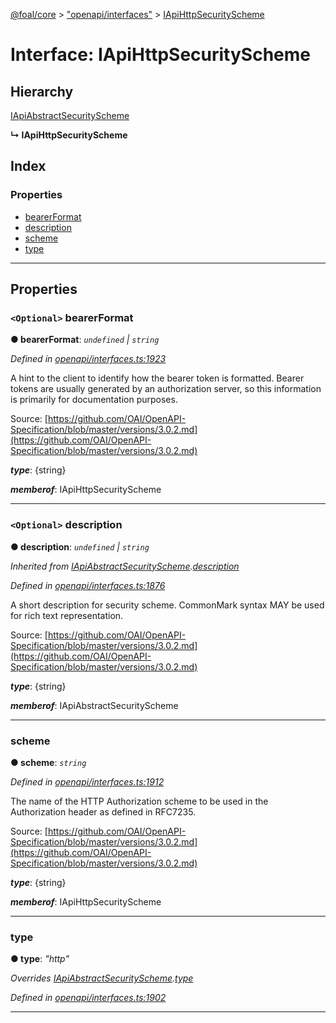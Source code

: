 [@foal/core](../README.md) > ["openapi/interfaces"](../modules/_openapi_interfaces_.md) > [IApiHttpSecurityScheme](../interfaces/_openapi_interfaces_.iapihttpsecurityscheme.md)

# Interface: IApiHttpSecurityScheme

## Hierarchy

 [IApiAbstractSecurityScheme](_openapi_interfaces_.iapiabstractsecurityscheme.md)

**↳ IApiHttpSecurityScheme**

## Index

### Properties

* [bearerFormat](_openapi_interfaces_.iapihttpsecurityscheme.md#bearerformat)
* [description](_openapi_interfaces_.iapihttpsecurityscheme.md#description)
* [scheme](_openapi_interfaces_.iapihttpsecurityscheme.md#scheme)
* [type](_openapi_interfaces_.iapihttpsecurityscheme.md#type)

---

## Properties

<a id="bearerformat"></a>

### `<Optional>` bearerFormat

**● bearerFormat**: *`undefined` \| `string`*

*Defined in [openapi/interfaces.ts:1923](https://github.com/FoalTS/foal/blob/aac11366/packages/core/src/openapi/interfaces.ts#L1923)*

A hint to the client to identify how the bearer token is formatted. Bearer tokens are usually generated by an authorization server, so this information is primarily for documentation purposes.

Source: [https://github.com/OAI/OpenAPI-Specification/blob/master/versions/3.0.2.md](https://github.com/OAI/OpenAPI-Specification/blob/master/versions/3.0.2.md)

*__type__*: {string}

*__memberof__*: IApiHttpSecurityScheme

___
<a id="description"></a>

### `<Optional>` description

**● description**: *`undefined` \| `string`*

*Inherited from [IApiAbstractSecurityScheme](_openapi_interfaces_.iapiabstractsecurityscheme.md).[description](_openapi_interfaces_.iapiabstractsecurityscheme.md#description)*

*Defined in [openapi/interfaces.ts:1876](https://github.com/FoalTS/foal/blob/aac11366/packages/core/src/openapi/interfaces.ts#L1876)*

A short description for security scheme. CommonMark syntax MAY be used for rich text representation.

Source: [https://github.com/OAI/OpenAPI-Specification/blob/master/versions/3.0.2.md](https://github.com/OAI/OpenAPI-Specification/blob/master/versions/3.0.2.md)

*__type__*: {string}

*__memberof__*: IApiAbstractSecurityScheme

___
<a id="scheme"></a>

###  scheme

**● scheme**: *`string`*

*Defined in [openapi/interfaces.ts:1912](https://github.com/FoalTS/foal/blob/aac11366/packages/core/src/openapi/interfaces.ts#L1912)*

The name of the HTTP Authorization scheme to be used in the Authorization header as defined in RFC7235.

Source: [https://github.com/OAI/OpenAPI-Specification/blob/master/versions/3.0.2.md](https://github.com/OAI/OpenAPI-Specification/blob/master/versions/3.0.2.md)

*__type__*: {string}

*__memberof__*: IApiHttpSecurityScheme

___
<a id="type"></a>

###  type

**● type**: *"http"*

*Overrides [IApiAbstractSecurityScheme](_openapi_interfaces_.iapiabstractsecurityscheme.md).[type](_openapi_interfaces_.iapiabstractsecurityscheme.md#type)*

*Defined in [openapi/interfaces.ts:1902](https://github.com/FoalTS/foal/blob/aac11366/packages/core/src/openapi/interfaces.ts#L1902)*

___

